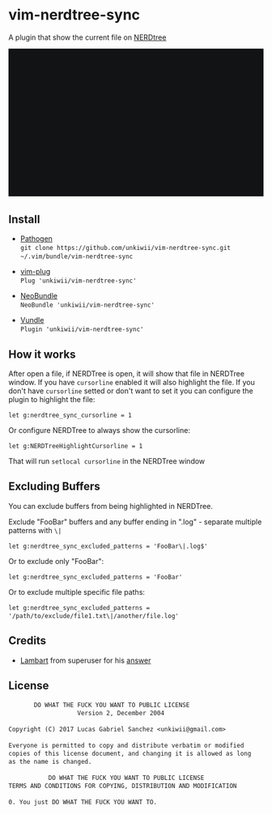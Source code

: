 # vim-nerdtree-sync

A plugin that show the current file on [NERDtree](https://github.com/scrooloose/nerdtree)

![example](https://raw.githubusercontent.com/unkiwii/vim-nerdtree-sync/demo/vim-nerdtree-sync-cast.gif)

## Install

*  [Pathogen](https://github.com/tpope/vim-pathogen)  
```git clone https://github.com/unkiwii/vim-nerdtree-sync.git ~/.vim/bundle/vim-nerdtree-sync```

*  [vim-plug](https://github.com/junegunn/vim-plug)  
```Plug 'unkiwii/vim-nerdtree-sync'```

*  [NeoBundle](https://github.com/Shougo/neobundle.vim)  
```NeoBundle 'unkiwii/vim-nerdtree-sync'```

*  [Vundle](https://github.com/gmarik/vundle)  
```Plugin 'unkiwii/vim-nerdtree-sync'```

## How it works

After open a file, if NERDTree is open, it will show that file in NERDTree window. If you have `cursorline` enabled it will also highlight the file.
If you don't have `cursorline` setted or don't want to set it you can configure the plugin to highlight the file:
```
let g:nerdtree_sync_cursorline = 1
```
Or configure NERDTree to always show the cursorline:
```
let g:NERDTreeHighlightCursorline = 1
```
That will run `setlocal cursorline` in the NERDTree window


## Excluding Buffers

You can exclude buffers from being highlighted in NERDTree.

Exclude "FooBar" buffers and any buffer ending in ".log" - separate multiple patterns with `\|`
```
let g:nerdtree_sync_excluded_patterns = 'FooBar\|.log$'
```
Or to exclude only "FooBar":
```
let g:nerdtree_sync_excluded_patterns = 'FooBar'
```
Or to exclude multiple specific file paths:

```
let g:nerdtree_sync_excluded_patterns = '/path/to/exclude/file1.txt\|/another/file.log'
```

## Credits

* [Lambart](https://superuser.com/users/158390/lambart) from superuser for his [answer](https://superuser.com/questions/195022/vim-how-to-synchronize-nerdtree-with-current-opened-tab-file-path/474298#474298)

## License
```
       DO WHAT THE FUCK YOU WANT TO PUBLIC LICENSE
                   Version 2, December 2004

Copyright (C) 2017 Lucas Gabriel Sanchez <unkiwii@gmail.com>

Everyone is permitted to copy and distribute verbatim or modified
copies of this license document, and changing it is allowed as long
as the name is changed.

           DO WHAT THE FUCK YOU WANT TO PUBLIC LICENSE
TERMS AND CONDITIONS FOR COPYING, DISTRIBUTION AND MODIFICATION

0. You just DO WHAT THE FUCK YOU WANT TO.
```
